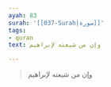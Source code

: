 ```yaml
---
ayah: 83
surah: '[[037-Surah|سورة]]'
tags:
- quran
text: وإن من شيعته لإبراهيم

---
```

> وإن من شيعته لإبراهيم
